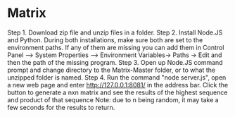 # Matrix

Step 1. Download zip file and unzip files in a folder.
Step 2. Install Node.JS and Python. During both installations, make sure both are set to the environment paths. If any of them are missing
you can add them in Control Panel –> System Properties –> Environment Variables-> Paths -> Edit and then the path of the missing program.
Step 3. Open up Node.JS command prompt and change directory to the Matrix-Master folder, or to what the unzipped folder is named.
Step 4. Run the command "node server.js", open a new web page and enter http://127.0.0.1:8081/ in the address bar. Click the button to generate a nxn matrix and see the results of the highest sequence and product of that sequence
Note: due to n being random, it may take a few seconds for the results to return.

